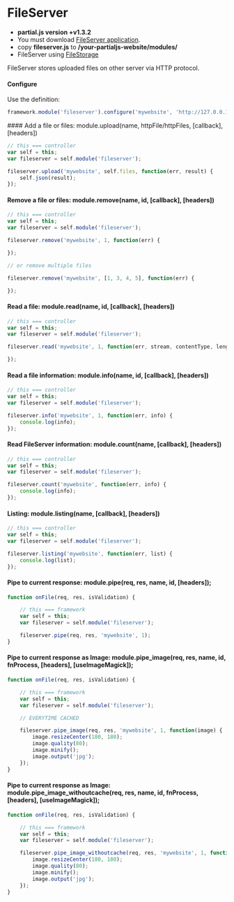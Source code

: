 # FileServer

- __partial.js version +v1.3.2__
- You must download [FileServer application](https://github.com/petersirka/fileserver).
- copy **fileserver.js** to __/your-partialjs-website/modules/__
- FileServer using [FileStorage](https://github.com/petersirka/node-filestorage)

FileServer stores uploaded files on other server via HTTP protocol.

#### Configure

Use the definition:

```js
framework.module('fileserver').configure('mywebsite', 'http://127.0.0.1:8000');
```

#### Add a file or files: module.upload(name, httpFile/httpFiles, [callback], [headers])

```js
// this === controller
var self = this;
var fileserver = self.module('fileserver');

fileserver.upload('mywebsite', self.files, function(err, result) {
	self.json(result);
});
```

#### Remove a file or files: module.remove(name, id, [callback], [headers])

```js
// this === controller
var self = this;
var fileserver = self.module('fileserver');

fileserver.remove('mywebsite', 1, function(err) {

});

// or remove multiple files

fileserver.remove('mywebsite', [1, 3, 4, 5], function(err) {

});
```

#### Read a file: module.read(name, id, [callback], [headers])

```js
// this === controller
var self = this;
var fileserver = self.module('fileserver');

fileserver.read('mywebsite', 1, function(err, stream, contentType, length, width, height) {

});
```

#### Read a file information: module.info(name, id, [callback], [headers])

```js
// this === controller
var self = this;
var fileserver = self.module('fileserver');

fileserver.info('mywebsite', 1, function(err, info) {
	console.log(info);
});
```

#### Read FileServer information: module.count(name, [callback], [headers])

```js
// this === controller
var self = this;
var fileserver = self.module('fileserver');

fileserver.count('mywebsite', function(err, info) {
	console.log(info);
});
```

#### Listing: module.listing(name, [callback], [headers])

```js
// this === controller
var self = this;
var fileserver = self.module('fileserver');

fileserver.listing('mywebsite', function(err, list) {
	console.log(list);
});
```

#### Pipe to current response: module.pipe(req, res, name, id, [headers]);

```js
function onFile(req, res, isValidation) {

	// this === framework
	var self = this;
	var fileserver = self.module('fileserver');

	fileserver.pipe(req, res, 'mywebsite', 1);
}
```

#### Pipe to current response as Image: module.pipe_image(req, res, name, id, fnProcess, [headers], [useImageMagick]);

```js
function onFile(req, res, isValidation) {

	// this === framework
	var self = this;
	var fileserver = self.module('fileserver');

	// EVERYTIME CACHED

	fileserver.pipe_image(req, res, 'mywebsite', 1, function(image) {
        image.resizeCenter(180, 180);
        image.quality(80);
        image.minify();
        image.output('jpg');
	});
}
```

#### Pipe to current response as Image: module.pipe_image_withoutcache(req, res, name, id, fnProcess, [headers], [useImageMagick]);

```js
function onFile(req, res, isValidation) {

	// this === framework
	var self = this;
	var fileserver = self.module('fileserver');

	fileserver.pipe_image_withoutcache(req, res, 'mywebsite', 1, function(image) {
        image.resizeCenter(180, 180);
        image.quality(80);
        image.minify();
        image.output('jpg');
	});
}
```